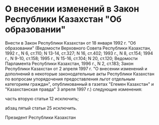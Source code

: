 # О внесении изменений в Закон Республики Казахстан "Об образовании"

Внести в Закон Республики Казахстан от 18 января 1992 г. "Об образовании" (Ведомости Верховного Совета Республики Казахстан, 1992 г., N 6, ст.110; N 13-14, ст.327; N 16, ст.402; 1993 г., N 8, ст.154; 1994 г., N 9-10, ст.158; 1995 г., N 15-16, ст.104; N 20, ст.120; Ведомости Парламента Республики Казахстан, 1996 г., N 2, ст.183; Закон Республики Казахстан от 2 апреля 1997 г. "О внесении изменений и дополнений в некоторые законодательные акты Республики Казахстан по вопросам упорядочения предоставления льгот отдельным категориям граждан", опубликованный в газетах "Егемен Казахстан" и "Казахстанская правда" 3 апреля 1997 г.) следующие изменения:

часть вторую статьи 12 исключить;

абзац пятый статьи 25 исключить.

­Президент Республики Казахстан

